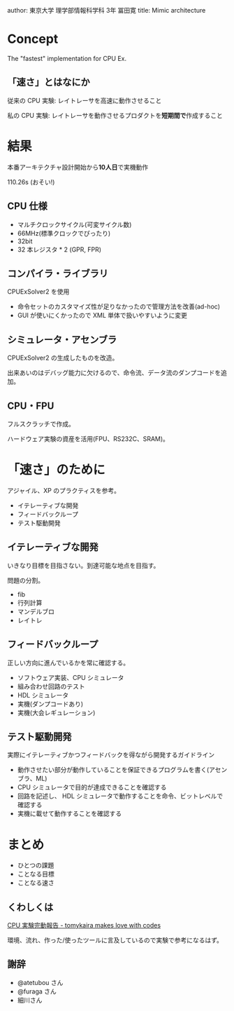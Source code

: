 author: 東京大学 理学部情報科学科 3年 冨田寛
title: Mimic architecture

# Concept

The "fastest" implementation for CPU Ex.

## 「速さ」とはなにか

従来の CPU 実験: レイトレーサを高速に動作させること

私の CPU 実験: レイトレーサを動作させるプロダクトを**短期間で**作成すること

# 結果

本番アーキテクチャ設計開始から**10人日**で実機動作

110.26s (おそい!)

## CPU 仕様

- マルチクロックサイクル(可変サイクル数)
- 66MHz(標準クロックでぴったり)
- 32bit 
- 32 本レジスタ * 2 (GPR, FPR)

## コンパイラ・ライブラリ

CPUExSolver2 を使用

- 命令セットのカスタマイズ性が足りなかったので管理方法を改善(ad-hoc)
- GUI が使いにくかったので XML 単体で扱いやすいように変更

## シミュレータ・アセンブラ

CPUExSolver2 の生成したものを改造。

出来あいのはデバッグ能力に欠けるので、命令流、データ流のダンプコードを追加。

## CPU・FPU

フルスクラッチで作成。

ハードウェア実験の資産を活用(FPU、RS232C、SRAM)。

# 「速さ」のために

アジャイル、XP のプラクティスを参考。

- イテレーティブな開発
- フィードバックループ
- テスト駆動開発

## イテレーティブな開発

いきなり目標を目指さない。到達可能な地点を目指す。

問題の分割。

- fib
- 行列計算
- マンデルブロ
- レイトレ

## フィードバックループ

正しい方向に進んでいるかを常に確認する。

- ソフトウェア実装、CPU シミュレータ
- 組み合わせ回路のテスト
- HDL シミュレータ
- 実機(ダンプコードあり)
- 実機(大会レギュレーション)

## テスト駆動開発

実際にイテレーティブかつフィードバックを得ながら開発するガイドライン

- 動作させたい部分が動作していることを保証できるプログラムを書く(アセンブラ、ML)
- CPU シミュレータで目的が達成できることを確認する
- 回路を記述し、 HDL シミュレータで動作することを命令、ビットレベルで確認する
- 実機に載せて動作することを確認する

# まとめ

- ひとつの課題
- ことなる目標
- ことなる速さ

## くわしくは

[CPU 実験完動報告 - tomykaira makes love with codes](http://tomykaira.hatenablog.com/entry/2012/09/19/012014)

環境、流れ、作った/使ったツールに言及しているので実験で参考になるはず。

## 謝辞

- @atetubou さん
- @furaga さん
- 細川さん

